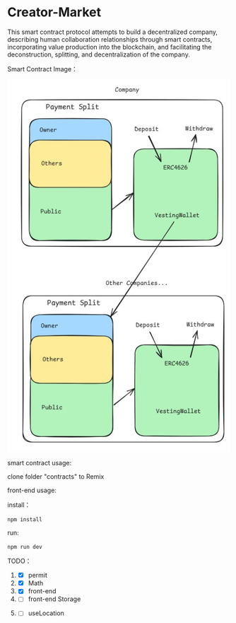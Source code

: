 # Creator-Market
This smart contract protocol attempts to build a decentralized company, describing human collaboration relationships through smart contracts, incorporating value production into the blockchain, and facilitating the deconstruction, splitting, and decentralization of the company.

Smart Contract Image：

![Creator-Market](./Creator-Market.jpg)

smart contract usage:

clone folder "contracts" to Remix

front-end usage:

  install：
  
  `npm install`
  
  run:
  
  `npm run dev`

TODO：
1. - [x] permit
2. - [x] Math
3. - [x] front-end
4. - [ ] front-end Storage
5. - [ ] useLocation


